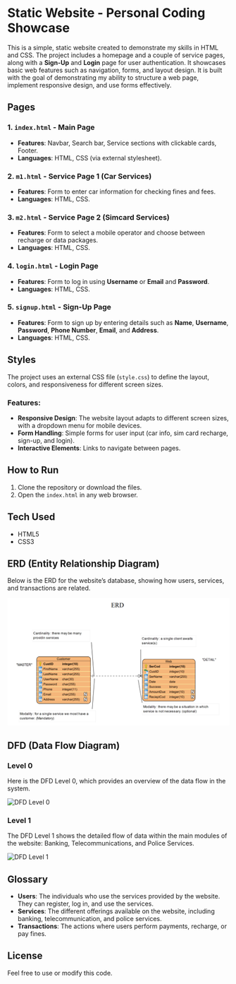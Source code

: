 # Static Website - Personal Coding Showcase

This is a simple, static website created to demonstrate my skills in HTML and CSS. The project includes a homepage and a couple of service pages, along with a **Sign-Up** and **Login** page for user authentication. It showcases basic web features such as navigation, forms, and layout design. It is built with the goal of demonstrating my ability to structure a web page, implement responsive design, and use forms effectively.

## Pages

### 1. `index.html` - Main Page
- **Features**: Navbar, Search bar, Service sections with clickable cards, Footer.
- **Languages**: HTML, CSS (via external stylesheet).

### 2. `m1.html` - Service Page 1 (Car Services)
- **Features**: Form to enter car information for checking fines and fees.
- **Languages**: HTML, CSS.

### 3. `m2.html` - Service Page 2 (Simcard Services)
- **Features**: Form to select a mobile operator and choose between recharge or data packages.
- **Languages**: HTML, CSS.

### 4. `login.html` - Login Page
- **Features**: Form to log in using **Username** or **Email** and **Password**.
- **Languages**: HTML, CSS.

### 5. `signup.html` - Sign-Up Page
- **Features**: Form to sign up by entering details such as **Name**, **Username**, **Password**, **Phone Number**, **Email**, and **Address**.
- **Languages**: HTML, CSS.

## Styles
The project uses an external CSS file (`style.css`) to define the layout, colors, and responsiveness for different screen sizes.

### Features:
- **Responsive Design**: The website layout adapts to different screen sizes, with a dropdown menu for mobile devices.
- **Form Handling**: Simple forms for user input (car info, sim card recharge, sign-up, and login).
- **Interactive Elements**: Links to navigate between pages.

## How to Run
1. Clone the repository or download the files.
2. Open the `index.html` in any web browser.

## Tech Used
- HTML5
- CSS3

## ERD (Entity Relationship Diagram)
Below is the ERD for the website’s database, showing how users, services, and transactions are related.

![ERD Diagram](ERD.png)  <!-- Replace with your ERD image file -->

## DFD (Data Flow Diagram)

### Level 0
Here is the DFD Level 0, which provides an overview of the data flow in the system.

![DFD Level 0](path_to_your_dfd_level_0_image_file.png)  <!-- Replace with your DFD Level 0 image file -->

### Level 1
The DFD Level 1 shows the detailed flow of data within the main modules of the website: Banking, Telecommunications, and Police Services.

![DFD Level 1](path_to_your_dfd_level_1_image_file.png)  <!-- Replace with your DFD Level 1 image file -->

## Glossary
- **Users**: The individuals who use the services provided by the website. They can register, log in, and use the services.
- **Services**: The different offerings available on the website, including banking, telecommunication, and police services.
- **Transactions**: The actions where users perform payments, recharge, or pay fines.

## License
Feel free to use or modify this code.

